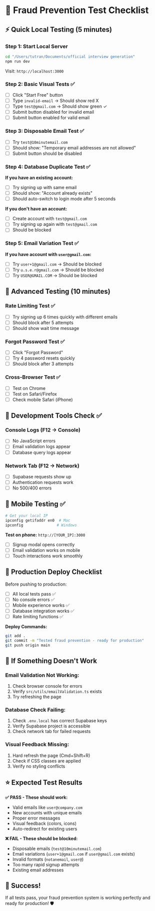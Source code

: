 # 🧪 Fraud Prevention Test Checklist

## ⚡ **Quick Local Testing (5 minutes)**

### **Step 1: Start Local Server**
```bash
cd "/Users/tutran/Documents/official interview generation"
npm run dev
```
Visit: `http://localhost:3000`

### **Step 2: Basic Visual Tests** ✅
- [ ] Click "Start Free" button
- [ ] Type `invalid-email` → Should show red X
- [ ] Type `test@gmail.com` → Should show green ✓  
- [ ] Submit button disabled for invalid email
- [ ] Submit button enabled for valid email

### **Step 3: Disposable Email Test** ✅
- [ ] Try `test@10minutemail.com`
- [ ] Should show: "Temporary email addresses are not allowed"
- [ ] Submit button should be disabled

### **Step 4: Database Duplicate Test** ✅
**If you have an existing account:**
- [ ] Try signing up with same email
- [ ] Should show: "Account already exists"
- [ ] Should auto-switch to login mode after 5 seconds

**If you don't have an account:**
- [ ] Create account with `test@gmail.com`
- [ ] Try signing up again with `test@gmail.com`
- [ ] Should be blocked

### **Step 5: Email Variation Test** ✅
**If you have account with `user@gmail.com`:**
- [ ] Try `user+1@gmail.com` → Should be blocked
- [ ] Try `u.s.e.r@gmail.com` → Should be blocked  
- [ ] Try `USER@GMAIL.COM` → Should be blocked

## 🚀 **Advanced Testing (10 minutes)**

### **Rate Limiting Test** ✅
- [ ] Try signing up 6 times quickly with different emails
- [ ] Should block after 5 attempts
- [ ] Should show wait time message

### **Forgot Password Test** ✅
- [ ] Click "Forgot Password" 
- [ ] Try 4 password resets quickly
- [ ] Should block after 3 attempts

### **Cross-Browser Test** ✅
- [ ] Test on Chrome
- [ ] Test on Safari/Firefox
- [ ] Check mobile Safari (iPhone)

## 🔧 **Development Tools Check** ✅

### **Console Logs** (F12 → Console)
- [ ] No JavaScript errors
- [ ] Email validation logs appear
- [ ] Database query logs appear

### **Network Tab** (F12 → Network)  
- [ ] Supabase requests show up
- [ ] Authentication requests work
- [ ] No 500/400 errors

## 📱 **Mobile Testing** ✅

```bash
# Get your local IP
ipconfig getifaddr en0  # Mac
ipconfig               # Windows
```

**Test on phone:** `http://[YOUR_IP]:3000`
- [ ] Signup modal opens correctly
- [ ] Email validation works on mobile
- [ ] Touch interactions work smoothly

## 🎯 **Production Deploy Checklist**

Before pushing to production:
- [ ] All local tests pass ✅
- [ ] No console errors ✅
- [ ] Mobile experience works ✅
- [ ] Database integration works ✅
- [ ] Rate limiting functions ✅

**Deploy Commands:**
```bash
git add .
git commit -m "Tested fraud prevention - ready for production"
git push origin main
```

## 🚨 **If Something Doesn't Work**

### **Email Validation Not Working:**
1. Check browser console for errors
2. Verify `src/utils/emailValidation.ts` exists
3. Try refreshing the page

### **Database Check Failing:**
1. Check `.env.local` has correct Supabase keys
2. Verify Supabase project is accessible
3. Check network tab for failed requests

### **Visual Feedback Missing:**
1. Hard refresh the page (Cmd+Shift+R)
2. Check if CSS classes are applied
3. Verify no styling conflicts

## ⭐ **Expected Test Results**

**✅ PASS - These should work:**
- Valid emails like `user@company.com`
- New accounts with unique emails  
- Proper error messages
- Visual feedback (colors, icons)
- Auto-redirect for existing users

**❌ FAIL - These should be blocked:**
- Disposable emails (`test@10minutemail.com`)
- Email variations (`user+1@gmail.com` if `user@gmail.com` exists)
- Invalid formats (`notanemail`, `user@`)
- Too many rapid signup attempts
- Existing email addresses

## 🎉 **Success!**

If all tests pass, your fraud prevention system is working perfectly and ready for production! 🛡️